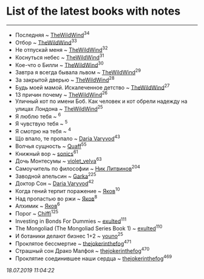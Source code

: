 # List of the latest books with notes
---

* Последняя ~ [TheWildWind](users/262/262062207519652-facebook)<sup>34</sup>
* Отбор ~ [TheWildWind](users/262/262062207519652-facebook)<sup>33</sup>
* Не отпускай меня ~ [TheWildWind](users/262/262062207519652-facebook)<sup>32</sup>
* Коснуться небес ~ [TheWildWind](users/262/262062207519652-facebook)<sup>31</sup>
* Кое-что о Билли ~ [TheWildWind](users/262/262062207519652-facebook)<sup>30</sup>
* Завтра я всегда бывала львом ~ [TheWildWind](users/262/262062207519652-facebook)<sup>29</sup>
* За закрытой дверью ~ [TheWildWind](users/262/262062207519652-facebook)<sup>28</sup>
* Будь моей мамой. Искалеченное детство ~ [TheWildWind](users/262/262062207519652-facebook)<sup>27</sup>
* 13 причин почему ~ [TheWildWind](users/262/262062207519652-facebook)<sup>26</sup>
* Уличный кот по имени Боб. Как человек и кот обрели надежду на улицах Лондона ~ [TheWildWind](users/262/262062207519652-facebook)<sup>25</sup>
* Я люблю тебя ~ [](users/262/262062207519652-facebook)<sup>6</sup>
* Я чувствую тебя ~ [](users/262/262062207519652-facebook)<sup>5</sup>
* Я смотрю на тебя ~ [](users/262/262062207519652-facebook)<sup>4</sup>
* Що впало, те пропало ~ [Daria Varyvod](users/829/829893410524253-facebook)<sup>43</sup>
* Волчья сущность ~ [Quaff](users/122/12267158-vkontakte)<sup>55</sup>
* Книжный вор ~ [sonics](users/588/5880221-vkontakte)<sup>61</sup>
* Дочь Монтесумы ~ [violet_velva](users/116/116961712580551399099-google)<sup>63</sup>
* Самоучитель по философии ~ [Ник Литвинов](users/241/241974816-vkontakte)<sup>204</sup>
* Заводной апельсин ~ [Garka](users/115/115753719718250012620-google)<sup>225</sup>
* Доктор Сон ~ [Daria Varyvod](users/829/829893410524253-facebook)<sup>42</sup>
* Когда гений терпит поражение ~ [Яков](users/117/117277044284589498872-google)<sup>10</sup>
* Над пропастью во ржи ~ [Яков](users/117/117277044284589498872-google)<sup>8</sup>
* Алхимик ~ [Яков](users/117/117277044284589498872-google)<sup>6</sup>
* Порог ~ [Chiffi](users/105/105831994080785626680-google)<sup>125</sup>
* Investing in Bonds For Dummies ~ [exulted](users/100/100599204551896265722-google)<sup>111</sup>
* The Mongoliad (The Mongoliad Series Book 1) ~ [exulted](users/100/100599204551896265722-google)<sup>110</sup>
* И ботаники делают бизнес 1+2 ~ [youno](users/302/302928912-vkontakte)<sup>25</sup>
* Проклятое бессмертие ~ [thejokerinthefog](users/317/317244423-vkontakte)<sup>471</sup>
* Страшный сон Драко Малфоя ~ [thejokerinthefog](users/317/317244423-vkontakte)<sup>470</sup>
* Проклятие соединившее наши сердца ~ [thejokerinthefog](users/317/317244423-vkontakte)<sup>469</sup>


_18.07.2019 11:04:22_
